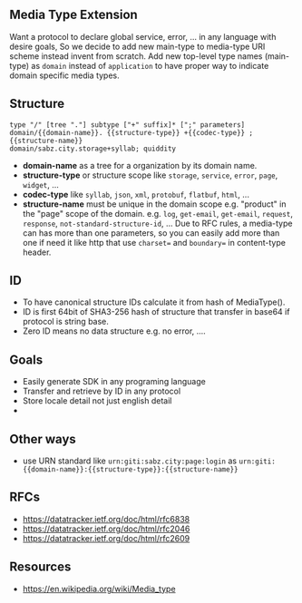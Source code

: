 ## Media Type Extension
Want a protocol to declare global service, error, ... in any language with desire goals, So we decide to add new main-type to media-type URI scheme instead invent from scratch. Add new top-level type names (main-type) as `domain` instead of `application` to have proper way to indicate domain specific media types.

## Structure
`type "/" [tree "."] subtype ["+" suffix]* [";" parameters]`   
`domain/{{domain-name}}. {{structure-type}} +{{codec-type}} ;{{structure-name}}`   
`domain/sabz.city.storage+syllab; quiddity`
- **domain-name** as a tree for a organization by its domain name.
- **structure-type** or structure scope like `storage`, `service`, `error`, `page`, `widget`, ...
- **codec-type** like `syllab`, `json`, `xml`, `protobuf`, `flatbuf`, `html`, ...
- **structure-name** must be unique in the domain scope e.g. "product" in the "page" scope of the domain. e.g. `log`, `get-email`, `get-email`, `request`, `response`, `not-standard-structure-id`, ... Due to RFC rules, a media-type can has more than one parameters, so you can easily add more than one if need it like http that use `charset=` and `boundary=` in content-type header.

## ID
- To have canonical structure IDs calculate it from hash of MediaType().
- ID is first 64bit of SHA3-256 hash of structure that transfer in base64 if protocol is string base.
- Zero ID means no data structure e.g. no error, ....

## Goals
- Easily generate SDK in any programing language
- Transfer and retrieve by ID in any protocol
- Store locale detail not just english detail
- 

## Other ways
- use URN standard like `urn:giti:sabz.city:page:login` as `urn:giti:{{domain-name}}:{{structure-type}}:{{structure-name}}`

## RFCs
- https://datatracker.ietf.org/doc/html/rfc6838
- https://datatracker.ietf.org/doc/html/rfc2046
- https://datatracker.ietf.org/doc/html/rfc2609

## Resources
- https://en.wikipedia.org/wiki/Media_type
